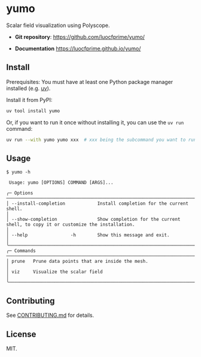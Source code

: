 # yumo

Scalar field visualization using Polyscope.

- **Git repository**: <https://github.com/luocfprime/yumo/>


- **Documentation** <https://luocfprime.github.io/yumo/>

## Install

Prerequisites: You must have at least one Python package manager installed (e.g. [uv](https://docs.astral.sh/uv/getting-started/installation/)).

Install it from PyPI:

```bash
uv tool install yumo
```

Or, if you want to run it once without installing it, you can use the `uv run` command:

```bash
uv run --with yumo yumo xxx  # xxx being the subcommand you want to run
```

## Usage

```text
$ yumo -h

 Usage: yumo [OPTIONS] COMMAND [ARGS]...

╭─ Options ───────────────────────────────────────────────────────────────────────────────────────────────────────────────────────────────────────╮
│ --install-completion            Install completion for the current shell.                                                                       │
│ --show-completion               Show completion for the current shell, to copy it or customize the installation.                                │
│ --help                -h        Show this message and exit.                                                                                     │
╰─────────────────────────────────────────────────────────────────────────────────────────────────────────────────────────────────────────────────╯
╭─ Commands ──────────────────────────────────────────────────────────────────────────────────────────────────────────────────────────────────────╮
│ prune   Prune data points that are inside the mesh.                                                                                             │
│ viz     Visualize the scalar field                                                                                                              │
╰─────────────────────────────────────────────────────────────────────────────────────────────────────────────────────────────────────────────────╯
```

## Contributing

See [CONTRIBUTING.md](CONTRIBUTING.md) for details.

## License

MIT.
